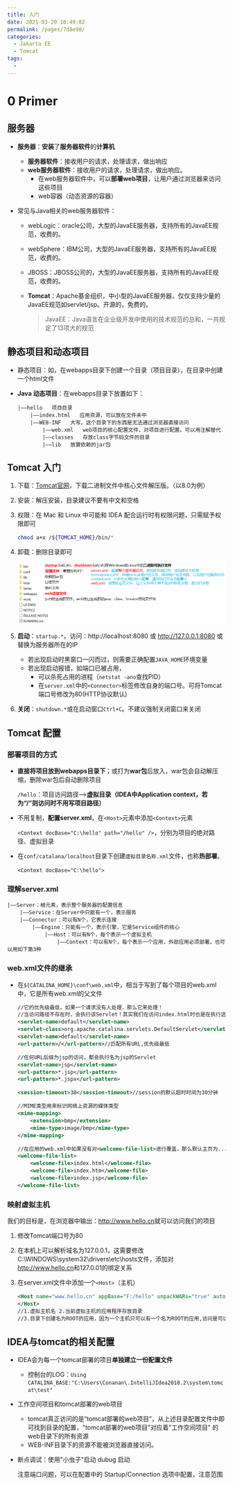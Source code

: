 ```yaml
---
title: 入门
date: 2021-03-20 16:49:02
permalink: /pages/7d8e98/
categories:
  - Jakarta EE
  - Tomcat
tags:
  - 
---
```


# 0 Primer

## 服务器

* **服务器**：**安装**了**服务器软件**的**计算机**

    * **服务器软件**：接收用户的请求，处理请求，做出响应
    * **web服务器软件**：接收用户的请求，处理请求，做出响应。
        * 在web服务器软件中，可以**部署web项目**，让用户通过浏览器来访问这些项目
        * web容器（动态资源的容器）

* 常见与Java相关的web服务器软件：

    * webLogic：oracle公司，大型的JavaEE服务器，支持所有的JavaEE规范，收费的。

    * webSphere：IBM公司，大型的JavaEE服务器，支持所有的JavaEE规范，收费的。

    * JBOSS：JBOSS公司的，大型的JavaEE服务器，支持所有的JavaEE规范，收费的。

    * **Tomcat**：Apache基金组织，中小型的JavaEE服务器，仅仅支持少量的JavaEE规范如servlet/jsp。开源的，免费的。

        > JavaEE：Java语言在企业级开发中使用的技术规范的总和，一共规定了13项大的规范



## 静态项目和动态项目

* 静态项目：如，在webapps目录下创建一个目录（项目目录），在目录中创建一个html文件

* **Java 动态项目**：在webapps目录下放置如下：

    ```
    |——hello   项目目录
    	|——index.html   应用资源，可以放在文件夹中
      	|——WEB-INF   大写，这个目录下的东西是无法通过浏览器直接访问
      		|——web.xml   web项目的核心配置文件，对项目进行配置。可以用注解替代
      		|——classes   存放class字节码文件的目录
      		|——lib   放置依赖的jar包
    ```

    

    

## Tomcat 入门 

1. 下载：[Tomcat官网](https://tomcat.apache.org/)，下载二进制文件中核心文件解压版。（以8.0为例）

2. 安装：解压安装，目录建议不要有中文和空格

3. 权限：在 Mac 和 Linux 中可能和 IDEA 配合运行时有权限问题，只需赋予权限即可

    ```bash
    chmod a+x /${TOMCAT_HOME}/bin/*
    ```

4. 卸载：删除目录即可

    ![](./images/Tomcat.png)

5. **启动**：`startup.*`。访问：http://localhost:8080 或 http://127.0.0.1:8080 或 替换为服务器所在的IP

    - 若出现启动时黑窗口一闪而过，则需要正确配置`JAVA_HOME`环境变量
    - 若出现启动报错，如端口已被占用，
        - 可以杀死占用的进程（`netstat -ano`查找PID）
        - 在`server.xml`中的`<Connector>`标签修改自身的端口号。可将Tomcat端口号修改为80(HTTP协议默认)

6. **关闭**：`shutdown.*`或在启动窗口`Ctrl+C`。不建议强制关闭窗口来关闭




## Tomcat 配置

### 部署项目的方式

*   **直接将项目放到webapps目录下**；或打为**war包**后放入，war包会自动解压缩，删除war包后自动删除项目

    `/hello`：项目访问路径—>**虚拟目录（IDEA中Application context，若为“/”则访问时不用写项目路径）**

*   不用复制，**配置server.xml**，在`<Host>`元素中添加`<Context>`元素

    `<Context docBase="C:\hello" path="/hello" />`，分别为项目的绝对路径、虚拟目录

*   在`conf/catalana/localhost`目录下创建`虚拟目录名称.xml`文件，也称**热部署**。

    `<Context docBase="C:\hello">`



### 理解server.xml

```
|——Server：根元素，表示整个服务器的配置信息
	|——Service：在Server中只能有一个，表示服务
	|——Connector：可以有N个，它表示连接
		|——Engine：只能有一个，表示引擎，它是Service组件的核心
			|——Host：可以有N个，每个表示一个虚拟主机
				|——Context：可以有N个，每个表示一个应用，外部应用必须部署，也可以用如下第3种
```



### web.xml文件的继承

 - 在`${CATALINA_HOME}\conf\web.xml`中，相当于写到了每个项目的web.xml中，它是所有web.xml的父文件

     ```xml
     //它的优先级最低，如果一个请求没有人处理，那么它来处理！
     //当访问路径不存在时，会执行该Servlet！其实我们在访问index.html时也是在执行这个Servlet
     <servlet-name>default</servlet-name>
     <servlet-class>org.apache.catalina.servlets.DefaultServlet</servlet-class>
     <servlet-name>default</servlet-name>
     <url-pattern>/</url-pattern>//匹配所有URL,优先级最低
     ```

     ```xml
     //任何URL后缀为jsp的访问，都会执行名为jsp的Servlet
     <servlet-name>jsp</servlet-name>
     <url-pattern>*.jsp</url-pattern>
     <url-pattern>*.jspx</url-pattern>
     ```

     ```xml
     <session-timeout>30</session-timeout>//session的默认超时时间为30分钟
     ```

     ```xml
     //MIME类型用来标识网络上资源的媒体类型
     <mime-mapping>
         <extension>bmp</extension>
         <mime-type>image/bmp</mime-type>
     </mime-mapping>
     ```

     ```xml
     //在应用的web.xml中如果没有对<welcome-file-list>进行覆盖，那么默认主页为...
     <welcome-file-list>
         <welcome-file>index.html</welcome-file>
         <welcome-file>index.htm</welcome-file>
         <welcome-file>index.jsp</welcome-file>
     </welcome-file-list>
     ```



### 映射虚拟主机

我们的目标是，在浏览器中输出：<http://www.hello.cn>就可以访问我们的项目

 1. 修改Tomcat端口号为80

 2. 在本机上可以解析域名为127.0.0.1，这需要修改C:\WINDOWS\system32\drivers\etc\hosts文件，添加对<http://www.hello.cn>和127.0.01的绑定关系

 3. 在server.xml文件中添加一个`<Host>`（主机）

     ```xml
     <Host name="www.hello.cn" appBase="F:/hello" unpackWARs="true" autoDeploy="true">
     </Host>
     //1.虚拟主机名 2.当前虚拟主机的应用程序存放目录 
     //3.目录下创建名为ROOT的应用，因为一个主机只可以有一个名为ROOT的应用,访问是可以不给出应用名称
     ```



## IDEA与tomcat的相关配置

* IDEA会为每一个tomcat部署的项目**单独建立一份配置文件**
    
    * 控制台的LOG：`Using CATALINA_BASE:"C:\Users\Conanan\.IntelliJIdea2018.2\system\tomcat\test"`
    
* 工作空间项目和tomcat部署的web项目
    * tomcat真正访问的是“tomcat部署的web项目”，从上述目录配置文件中即可找到目录的配置，"tomcat部署的web项目"对应着"工作空间项目" 的web目录下的所有资源
    * WEB-INF目录下的资源不能被浏览器直接访问。
    
* 断点调试：使用"小虫子"启动 dubug 启动

    注意端口问题，可以在配置中的 Startup/Connection 选项中配置，注意范围

